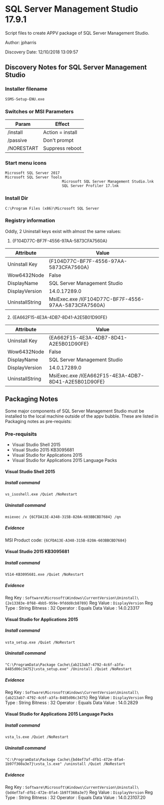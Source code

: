 # SQL Server Management Studio 17.9.1
Script files to create APPV package of SQL Server Management Studio.

Author: jpharris

Discovery Date: 12/10/2018 13:09:57

## Discovery Notes for SQL Server Management Studio

### Installer filename

`SSMS-Setup-ENU.exe`

### Switches or MSI Parameters

| Param                            | Effect                                |
|----------------------------------|---------------------------------------|
| /install                         | Action = install                      |
| /passive                         | Don't prompt                          |
| /NORESTART                       | Suppress reboot                       |

### Start menu icons

```
Microsoft SQL Server 2017
Microsoft SQL Server Tools
                          Microsoft SQL Server Management Studio.lnk
                          SQL Server Profiler 17.lnk
```

### Install Dir

`C:\Program Files (x86)\Microsoft SQL Server`

### Registry information

Oddly, 2 Uninstall keys exist with almost the same values:

1. {F104D77C-BF7F-4556-97AA-5873CFA7560A}

| Attribute       | Value                                                |
|-----------------|------------------------------------------------------|
| Uninstall Key   | {F104D77C-BF7F-4556-97AA-5873CFA7560A}               |
| Wow6432Node     | False                                                |
| DisplayName     | SQL Server Management Studio                         |
| DisplayVersion  | 14.0.17289.0                                         |
| UninstallString | MsiExec.exe /I{F104D77C-BF7F-4556-97AA-5873CFA7560A} |

2. {EA662F15-4E3A-4DB7-8D41-A2E5B01D90FE}

| Attribute       | Value                                                |
|-----------------|------------------------------------------------------|
| Uninstall Key   | {EA662F15-4E3A-4DB7-8D41-A2E5B01D90FE}               |
| Wow6432Node     | False                                                |
| DisplayName     | SQL Server Management Studio                         |
| DisplayVersion  | 14.0.17289.0                                         |
| UninstallString | MsiExec.exe /I{EA662F15-4E3A-4DB7-8D41-A2E5B01D90FE} |

## Packaging Notes

Some major components of SQL Server Management Studio must be installed
to the local machine outside of the appv bubble. These are listed in Packaging notes as pre-requists:

### Pre-requisits

* Visual Studio Shell 2015
* Visual Studio 2015 KB3095681
* Visual Studio for Applications 2015
* Visual Studio for Applications 2015 Language Packs

#### Visual Studio Shell 2015

##### Install command

`vs_isoshell.exe /Quiet /NoRestart`

##### Uninstall command

`msiexec /x {6CFDA13E-A348-315B-820A-603BBCBD7684} /qn`

##### Evidence

MSI Product code: `{6CFDA13E-A348-315B-820A-603BBCBD7684}` 

#### Visual Studio 2015 KB3095681

##### Install command

`VS14-KB3095681.exe /Quiet /NoRestart`

##### Evidence

Reg Key    : `Software\Microsoft\Windows\CurrentVersion\Uninstall\{2e13383e-8f68-4bb5-959e-9fddd8cb8789}`
Reg Value  : `DisplayVersion`
Reg Type   : String
Bitness    : 32
Operator   : Equals
Data Value : 14.0.23317

#### Visual Studio for Applications 2015

##### Install command

`vsta_setup.exe /Quiet /NoRestart`

##### Uninstall command

`"C:\ProgramData\Package Cache\{ab213ab7-4792-4c6f-a3fa-8485d06c3475}\vsta_setup.exe" /Uninstall /Quiet /NoRestart`

##### Evidence

Reg Key    : `Software\Microsoft\Windows\CurrentVersion\Uninstall\{ab213ab7-4792-4c6f-a3fa-8485d06c3475}`
Reg Value  : `DisplayVersion`
Reg Type   : String
Bitness    : 32
Operator   : Equals
Data Value : 14.0.2829

#### Visual Studio for Applications 2015 Language Packs

##### Install command

`vsta_ls.exe /Quiet /NoRestart`

##### Uninstall command

`"C:\ProgramData\Package Cache\{bd4ef7af-dfb1-472e-8fa4-1b97f360a3e7}\vsta_ls.exe" /uninstall /Quiet /NoRestart`

##### Evidence

Reg Key    : `Software\Microsoft\Windows\CurrentVersion\Uninstall\{bd4ef7af-dfb1-472e-8fa4-1b97f360a3e7}`
Reg Value  : `DisplayVersion`
Reg Type   : String
Bitness    : 32
Operator   : Equals
Data Value : 14.0.23107.20
